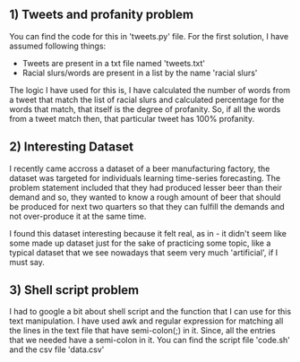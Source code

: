 ## 1) Tweets and profanity problem
You can find the code for this in 'tweets.py' file. For the first solution, I have assumed following things:
- Tweets are present in a txt file named 'tweets.txt'
- Racial slurs/words are present in a list by the name 'racial slurs'

The logic I have used for this is, I have calculated the number of words from a tweet that match the list of racial slurs
and calculated percentage for the words that match, that itself is the degree of profanity. So, if all the words from a tweet match
then, that particular tweet has 100% profanity.

## 2) Interesting Dataset
I recently came accross a dataset of a beer manufacturing factory, the dataset was targeted for individuals learning
time-series forecasting. The problem statement included that they had produced lesser beer than their demand and so, they
wanted to know a rough amount of beer that should be produced for next two quarters so that they can fulfill the demands
and not over-produce it at the same time.

I found this dataset interesting because it felt real, as in - it didn't seem like some made up dataset just for the
sake of practicing some topic, like a typical dataset that we see nowadays that seem very much 'artificial', if I must say.

## 3) Shell script problem

I had to google a bit about shell script and the function that I can use for this text manipulation. I have used awk
and regular expression for matching all the lines in the text file that have semi-colon(;) in it. Since, all the entries
that we needed have a semi-colon in it. You can find the script file 'code.sh' and the csv file 'data.csv'